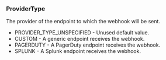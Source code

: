 ### ProviderType
The provider of the endpoint to which the webhook will be sent.

- PROVIDER_TYPE_UNSPECIFIED - Unused default value.
- CUSTOM - A generic endpoint receives the webhook.
- PAGERDUTY - A PagerDuty endpoint receives the webhook.
- SPLUNK - A Splunk endpoint receives the webhook.
